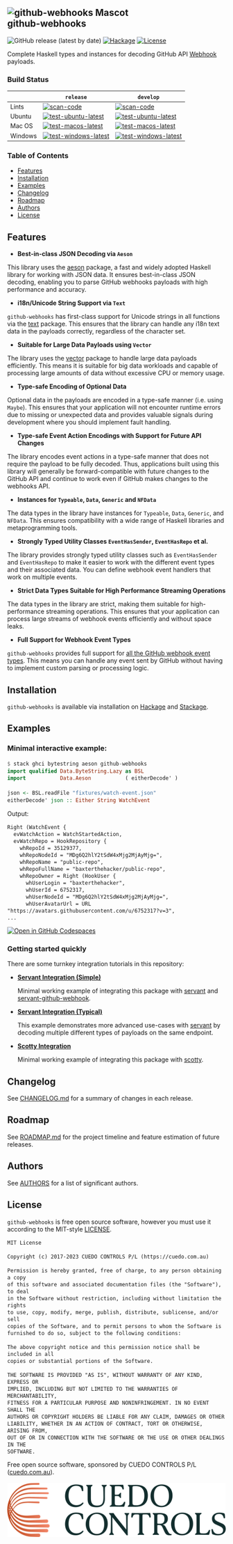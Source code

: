 ![github-webhooks Mascot](./doc/github-webhooks-mascot-248.svg) \
github-webhooks
---------------

![GitHub release (latest by date)](https://img.shields.io/github/v/release/cuedo/github-webhooks)
[![Hackage](https://img.shields.io/hackage/v/github-webhooks.svg)](https://hackage.haskell.org/package/github-webhooks)
[![License](https://img.shields.io/github/license/cuedo/github-webhooks.svg)](#license)

Complete Haskell types and instances for decoding GitHub API [Webhook] payloads.

### Build Status

|             | `release` | `develop` |
|-------------|---------|----------|
| Lints  | [![scan-code](https://github.com/cuedo/github-webhooks/actions/workflows/scan-code.yml/badge.svg?branch=release)](https://github.com/cuedo/github-webhooks/actions/workflows/scan-code.yml) | [![scan-code](https://github.com/cuedo/github-webhooks/actions/workflows/scan-code.yml/badge.svg?branch=develop)](https://github.com/cuedo/github-webhooks/actions/workflows/scan-code.yml) |
| Ubuntu | [![test-ubuntu-latest](https://github.com/cuedo/github-webhooks/actions/workflows/test-ubuntu-latest.yml/badge.svg?branch=release)](https://github.com/cuedo/github-webhooks/actions/workflows/test-ubuntu-latest.yml) | [![test-ubuntu-latest](https://github.com/cuedo/github-webhooks/actions/workflows/test-ubuntu-latest.yml/badge.svg?branch=develop)](https://github.com/cuedo/github-webhooks/actions/workflows/test-ubuntu-latest.yml) |
| Mac OS | [![test-macos-latest](https://github.com/cuedo/github-webhooks/actions/workflows/test-macos-latest.yml/badge.svg?branch=release)](https://github.com/cuedo/github-webhooks/actions/workflows/test-macos-latest.yml) | [![test-macos-latest](https://github.com/cuedo/github-webhooks/actions/workflows/test-macos-latest.yml/badge.svg?branch=develop)](https://github.com/cuedo/github-webhooks/actions/workflows/test-macos-latest.yml) |
| Windows | [![test-windows-latest](https://github.com/cuedo/github-webhooks/actions/workflows/test-windows-latest.yml/badge.svg?branch=release)](https://github.com/cuedo/github-webhooks/actions/workflows/test-windows-latest.yml) | [![test-windows-latest](https://github.com/cuedo/github-webhooks/actions/workflows/test-windows-latest.yml/badge.svg?branch=develop)](https://github.com/cuedo/github-webhooks/actions/workflows/test-windows-latest.yml) |

### Table of Contents

* [Features](#features)
* [Installation](#installation)
* [Examples](#examples)
* [Changelog](#changelog)
* [Roadmap](#roadmap)
* [Authors](#authors)
* [License](#license)

## Features

* **Best-in-class JSON Decoding via `Aeson`**

This library uses the [aeson] package, a fast and widely adopted Haskell library for working with JSON data. It ensures best-in-class JSON decoding, enabling you to parse GitHub webhooks payloads with high performance and accuracy.

* **i18n/Unicode String Support via `Text`**

`github-webhooks` has first-class support for Unicode strings in all functions via the [text] package. This ensures that the library can handle any i18n text data in the payloads correctly, regardless of the character set.

* **Suitable for Large Data Payloads using `Vector`**

The library uses the [vector] package to handle large data payloads efficiently. This means it is suitable for big data workloads and capable of processing large amounts of data without excessive CPU or memory usage.

* **Type-safe Encoding of Optional Data**

Optional data in the payloads are encoded in a type-safe manner (i.e. using `Maybe`). This ensures that your application will not encounter runtime errors due to missing or unexpected data and provides valuable signals during development where you should implement fault handling.

* **Type-safe Event Action Encodings with Support for Future API Changes**

The library encodes event actions in a type-safe manner that does not require the payload to be fully decoded. Thus, applications built using this library will generally be forward-compatible with future changes to the GitHub API and continue to work even if GitHub makes changes to the webhooks API.

* **Instances for `Typeable`, `Data`, `Generic` and `NFData`**

The data types in the library have instances for `Typeable`, `Data`, `Generic`, and `NFData`. This ensures compatibility with a wide range of Haskell libraries and metaprogramming tools.

* **Strongly Typed Utility Classes `EventHasSender`, `EventHasRepo` et al.**

The library provides strongly typed utility classes such as `EventHasSender` and `EventHasRepo` to make it easier to work with the different event types and their associated data. You can define webhook event handlers that work on multiple events.

* **Strict Data Types Suitable for High Performance Streaming Operations**

The data types in the library are strict, making them suitable for high-performance streaming operations. This ensures that your application can process large streams of webhook events efficiently and without space leaks.

* **Full Support for Webhook Event Types**

`github-webhooks` provides full support for [all the GitHub webhook event types](https://developer.github.com/v3/activity/events/types/#event-types--payloads). This means you can handle any event sent by GitHub without having to implement custom parsing or processing logic.

## Installation
`github-webhooks` is available via installation on [Hackage](https://hackage.haskell.org/package/github-webhooks) and [Stackage](https://www.stackage.org/package/github-webhooks).

## Examples

### Minimal interactive example:
```hs
$ stack ghci bytestring aeson github-webhooks
import qualified Data.ByteString.Lazy as BSL
import           Data.Aeson           ( eitherDecode' )

json <- BSL.readFile "fixtures/watch-event.json"
eitherDecode' json :: Either String WatchEvent
```
Output:
```
Right (WatchEvent {
  evWatchAction = WatchStartedAction,
  evWatchRepo = HookRepository {
    whRepoId = 35129377,
    whRepoNodeId = "MDg6Q2hlY2tSdW4xMjg2MjAyMjg=",
    whRepoName = "public-repo",
    whRepoFullName = "baxterthehacker/public-repo",
    whRepoOwner = Right (HookUser {
      whUserLogin = "baxterthehacker",
      whUserId = 6752317,
      whUserNodeId = "MDg6Q2hlY2tSdW4xMjg2MjAyMjg=",
      whUserAvatarUrl = URL "https://avatars.githubusercontent.com/u/6752317?v=3",
...
```
[![Open in GitHub Codespaces](https://github.com/codespaces/badge.svg)](https://codespaces.new/cuedo/github-webhooks)

### Getting started quickly
There are some turnkey integration tutorials in this repository:

* **[Servant Integration (Simple)](./examples/servant-simple#readme)**

  Minimal working example of integrating this package with [servant] and [servant-github-webhook].

* **[Servant Integration (Typical)](./examples/servant#readme)**

  This example demonstrates more advanced use-cases with [servant] by decoding multiple different types of payloads on the same endpoint.

* **[Scotty Integration](./examples/scotty#readme)**

  Minimal working example of integrating this package with [scotty].

## Changelog
See [CHANGELOG.md](./CHANGELOG.md) for a summary of changes in each release.

## Roadmap
See [ROADMAP.md](./ROADMAP.md) for the project timeline and feature estimation of future releases.

## Authors
See [AUTHORS](./AUTHORS) for a list of significant authors.

## License
`github-webhooks` is free open source software, however you must use it according to the MIT-style [LICENSE](./LICENSE).

    MIT License

    Copyright (c) 2017-2023 CUEDO CONTROLS P/L (https://cuedo.com.au)

    Permission is hereby granted, free of charge, to any person obtaining a copy
    of this software and associated documentation files (the "Software"), to deal
    in the Software without restriction, including without limitation the rights
    to use, copy, modify, merge, publish, distribute, sublicense, and/or sell
    copies of the Software, and to permit persons to whom the Software is
    furnished to do so, subject to the following conditions:

    The above copyright notice and this permission notice shall be included in all
    copies or substantial portions of the Software.

    THE SOFTWARE IS PROVIDED "AS IS", WITHOUT WARRANTY OF ANY KIND, EXPRESS OR
    IMPLIED, INCLUDING BUT NOT LIMITED TO THE WARRANTIES OF MERCHANTABILITY,
    FITNESS FOR A PARTICULAR PURPOSE AND NONINFRINGEMENT. IN NO EVENT SHALL THE
    AUTHORS OR COPYRIGHT HOLDERS BE LIABLE FOR ANY CLAIM, DAMAGES OR OTHER
    LIABILITY, WHETHER IN AN ACTION OF CONTRACT, TORT OR OTHERWISE, ARISING FROM,
    OUT OF OR IN CONNECTION WITH THE SOFTWARE OR THE USE OR OTHER DEALINGS IN THE
    SOFTWARE.

Free open source software, sponsored by CUEDO CONTROLS P/L ([cuedo.com.au](https://cuedo.com.au)). \
\
<a href="https://cuedo.com.au" rel="sponsor">![CUEDO CONTROLS PTY LTD](./doc/cuedo-color-256.svg)</a>

[Webhook]: https://developer.github.com/webhooks/

[aeson]: https://www.stackage.org/package/aeson
[text]: https://www.stackage.org/package/text
[vector]: https://www.stackage.org/package/vector
[servant]: https://www.stackage.org/package/github-webhooks
[servant-github-webhook]: https://www.stackage.org/package/servant-github-webhook
[scotty]: https://www.stackage.org/package/scotty
